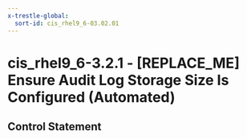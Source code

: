 ```yaml
---
x-trestle-global:
  sort-id: cis_rhel9_6-03.02.01
---
```


# cis_rhel9_6-3.2.1 - \[REPLACE_ME\] Ensure Audit Log Storage Size Is Configured (Automated)

## Control Statement

